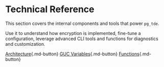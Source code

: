 # Technical Reference

This section covers the internal components and tools that power `pg_tde`.

Use it to understand how encryption is implemented, fine-tune a configuration, leverage advanced CLI tools and functions for diagnostics and customization.

[Architecture](../architecture/index.md){.md-button} [GUC Variables](../variables.md){.md-button} [Functions](../functions.md){.md-button}
